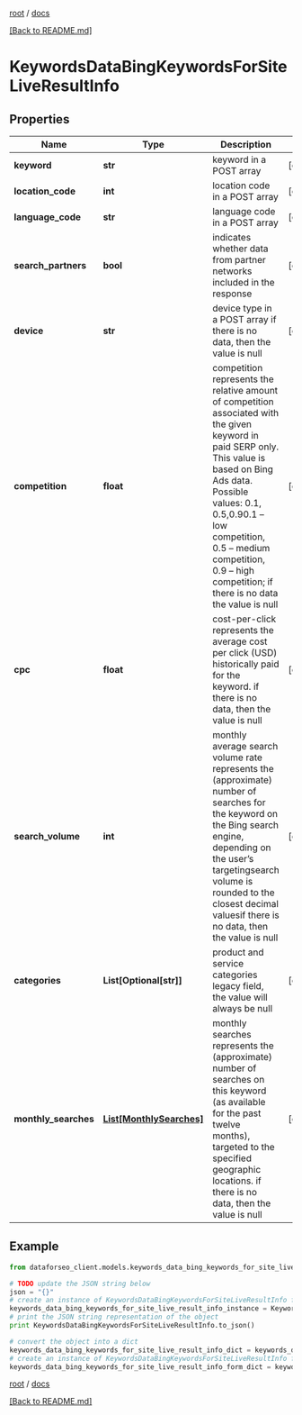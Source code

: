 [root](./../ "root") / [docs](./ "docs")

[[Back to README.md]](./../README.md "[Back to README.md]")

# KeywordsDataBingKeywordsForSiteLiveResultInfo

## Properties

Name | Type | Description | Notes
------------ | ------------- | ------------- | -------------
**keyword** | **str** | keyword in a POST array | [optional]
**location_code** | **int** | location code in a POST array | [optional]
**language_code** | **str** | language code in a POST array | [optional]
**search_partners** | **bool** | indicates whether data from partner networks included in the response | [optional]
**device** | **str** | device type in a POST array if there is no data, then the value is null | [optional]
**competition** | **float** | competition represents the relative amount of competition associated with the given keyword in paid SERP only. This value is based on Bing Ads data. Possible values: 0.1, 0.5,0.90.1 – low competition, 0.5 – medium competition, 0.9 – high competition; if there is no data the value is null | [optional]
**cpc** | **float** | cost-per-click represents the average cost per click (USD) historically paid for the keyword. if there is no data, then the value is null | [optional]
**search_volume** | **int** | monthly average search volume rate represents the (approximate) number of searches for the keyword on the Bing search engine, depending on the user’s targetingsearch volume is rounded to the closest decimal valuesif there is no data, then the value is null | [optional]
**categories** | **List[Optional[str]]** | product and service categories legacy field, the value will always be null | [optional]
**monthly_searches** | [**List[MonthlySearches]**](MonthlySearches.md) | monthly searches represents the (approximate) number of searches on this keyword (as available for the past twelve months), targeted to the specified geographic locations. if there is no data, then the value is null | [optional]

## Example

```python
from dataforseo_client.models.keywords_data_bing_keywords_for_site_live_result_info import KeywordsDataBingKeywordsForSiteLiveResultInfo

# TODO update the JSON string below
json = "{}"
# create an instance of KeywordsDataBingKeywordsForSiteLiveResultInfo from a JSON string
keywords_data_bing_keywords_for_site_live_result_info_instance = KeywordsDataBingKeywordsForSiteLiveResultInfo.from_json(json)
# print the JSON string representation of the object
print KeywordsDataBingKeywordsForSiteLiveResultInfo.to_json()

# convert the object into a dict
keywords_data_bing_keywords_for_site_live_result_info_dict = keywords_data_bing_keywords_for_site_live_result_info_instance.to_dict()
# create an instance of KeywordsDataBingKeywordsForSiteLiveResultInfo from a dict
keywords_data_bing_keywords_for_site_live_result_info_form_dict = keywords_data_bing_keywords_for_site_live_result_info.from_dict(keywords_data_bing_keywords_for_site_live_result_info_dict)
```

  

[root](./../ "root") / [docs](./ "docs")

[[Back to README.md]](./../README.md "[Back to README.md]")